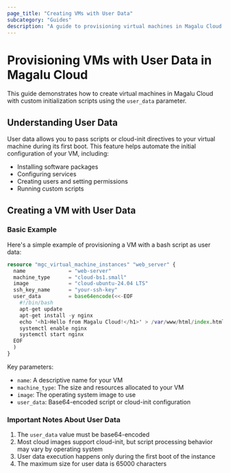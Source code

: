 ```yaml
---
page_title: "Creating VMs with User Data"
subcategory: "Guides"
description: "A guide to provisioning virtual machines in Magalu Cloud with custom user data for initial configuration and bootstrapping."
---
```


# Provisioning VMs with User Data in Magalu Cloud

This guide demonstrates how to create virtual machines in Magalu Cloud with custom initialization scripts using the `user_data` parameter.

## Understanding User Data

User data allows you to pass scripts or cloud-init directives to your virtual machine during its first boot. This feature helps automate the initial configuration of your VM, including:

- Installing software packages
- Configuring services
- Creating users and setting permissions
- Running custom scripts

## Creating a VM with User Data

### Basic Example

Here's a simple example of provisioning a VM with a bash script as user data:

```terraform
resource "mgc_virtual_machine_instances" "web_server" {
  name              = "web-server"
  machine_type      = "cloud-bs1.small"
  image             = "cloud-ubuntu-24.04 LTS"
  ssh_key_name      = "your-ssh-key"
  user_data         = base64encode(<<-EOF
    #!/bin/bash
    apt-get update
    apt-get install -y nginx
    echo '<h1>Hello from Magalu Cloud!</h1>' > /var/www/html/index.html
    systemctl enable nginx
    systemctl start nginx
  EOF
  )
}
```

Key parameters:

- `name`: A descriptive name for your VM
- `machine_type`: The size and resources allocated to your VM
- `image`: The operating system image to use
- `user_data`: Base64-encoded script or cloud-init configuration

### Important Notes About User Data

1. The `user_data` value must be base64-encoded
2. Most cloud images support cloud-init, but script processing behavior may vary by operating system
3. User data execution happens only during the first boot of the instance
4. The maximum size for user data is 65000 characters

